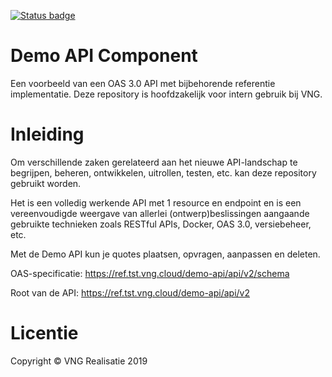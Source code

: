 [![Status badge](https://img.shields.io/endpoint.svg?style=for-the-badge&amp;url=https://vng-staging.maykin.nl/api/v1/provider-run-shield/8699bde6-9c9d-428b-a7d0-dfd1b76e8279/)](https://vng-staging.maykin.nl/server/8699bde6-9c9d-428b-a7d0-dfd1b76e8279)

# Demo API Component

Een voorbeeld van een OAS 3.0 API met bijbehorende referentie implementatie.
Deze repository is hoofdzakelijk voor intern gebruik bij VNG.


# Inleiding

Om verschillende zaken gerelateerd aan het nieuwe API-landschap te begrijpen,
beheren, ontwikkelen, uitrollen, testen, etc. kan deze repository gebruikt 
worden.

Het is een volledig werkende API met 1 resource en endpoint en is een
vereenvoudigde weergave van allerlei (ontwerp)beslissingen aangaande gebruikte
technieken zoals RESTful APIs, Docker, OAS 3.0, versiebeheer, etc.

Met de Demo API kun je quotes plaatsen, opvragen, aanpassen en deleten. 

OAS-specificatie: https://ref.tst.vng.cloud/demo-api/api/v2/schema

Root van de API: https://ref.tst.vng.cloud/demo-api/api/v2

# Licentie

Copyright © VNG Realisatie 2019
